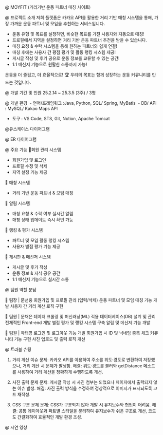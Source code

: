 @ MOYFIT (거리기반 운동 파트너 매칭 사이트)

@ 프로젝트 소개
저희 플랫폼은 카카오 API를 활용한 거리 기반 매칭 시스템을 통해, 가장 가까운 운동 파트너 및 모임을 추천하는 서비스입니다.

- 운동 유형 및 목표를 설정하면, 비슷한 목표를 가진 사용자와 자동으로 매칭!
- 프로필에서 지역을 설정하면 거리 기반 운동 파트너 추천을 받을 수 있습니다.
- 매칭 요청 & 수락 시스템을 통해 원하는 파트너와 쉽게 연결!
- 매칭 후에는 사용자 간 평점 평가 및 활동 랭킹 시스템 제공!
- 게시글 작성 및 후기 공유로 운동 정보를 교류할 수 있는 공간!
- 1:1 메신저 기능으로 원활한 소통까지 가능!

운동을 더 즐겁고, 더 효율적으로! 🏆
우리의 목표는 함께 성장하는 운동 커뮤니티를 만드는 것입니다.

@ 개발 기간 및 인원
25.2.14 ~ 25.3.5 (3주) / 3명

@ 개발 환경
 - 언어/프레임워크 :Java, Python, SQL/ Spring, MyBatis
 - DB/ API : MySQL/ Kakao Maps API
 - 도구 : VS Code, STS, Git, Notion, Apache Tomcat

@유스케이스 다이어그램

@ ER 다이어그램


@ 주요 기능
📌회원 관리 시스템 
- 회원가입 및 로그인 
- 프로필 수정 및 삭제 
- 지역 설정 기능 제공 



📌 매칭 시스템
- 거리 기반 운동 파트너 & 모임 매칭 


📌 알림 시스템
- 매칭 요청 & 수락 여부 실시간 알림 
- 매칭 상태 업데이트 즉시 확인 가능


📌 랭킹 & 평가 시스템
- 파트너 및 모임 활동 랭킹 시스템 
- 사용자 별점 평가 기능 제공 


📌 게시판 & 메신저 시스템
- 게시글 및 후기 작성 
- 운동 정보 & 지식 공유 공간 
- 1:1 메신저 기능으로 실시간 소통

@ 팀원 역할 분담

🔹 팀장 | 문선웅
회원가입 및 프로필 관리 (입력/삭제)
운동 파트너 및 모임 매칭 기능 개발
사용자 간 거리 계산 로직 구현

🔹 팀원 | 문채은
데이터 크롤링 및 머신러닝(ML) 적용
데이터베이스(DB) 설계 및 관리
전체적인 Front-end 개발
별점 평가 및 랭킹 시스템 구축
알림 및 메신저 기능 개발

🔹 팀원 | 박태영
로그인 및 로그아웃 기능 개발
회원가입 시 ID 및 닉네임 중복 체크
커뮤니티 기능 구현
사진 업로드 및 출력 로직 개선

@ 트러블 슈팅
1. 거리 계산 이슈
문제: 카카오 API를 이용하여 주소를 위도·경도로 변환하여 저장했으나, 거리 계산 시 문제가 발생함.
해결: 위도·경도를 불러와 getDistance 메소드를 사용하여 거리 계산을 정확하게 수행하도록 개선.

2. 사진 출력 문제
문제: 게시글 작성 시 사진 첨부는 되었으나 페이지에서 출력되지 않는 이슈 발생.
해결: 사진 출력 방식을 수정하여 정상적으로 이미지가 표시되도록 코드 재작성.

3. CSS 구분 문제
문제: CSS가 구분되지 않아 개발 시 유지보수와 협업이 어려움.
해결: 공통 레이아웃과 파트별 스타일을 분리하여 유지보수가 쉬운 구조로 개선, 코드도 간결화하여 효율적인 개발 환경 조성.

@ 시연 영상
